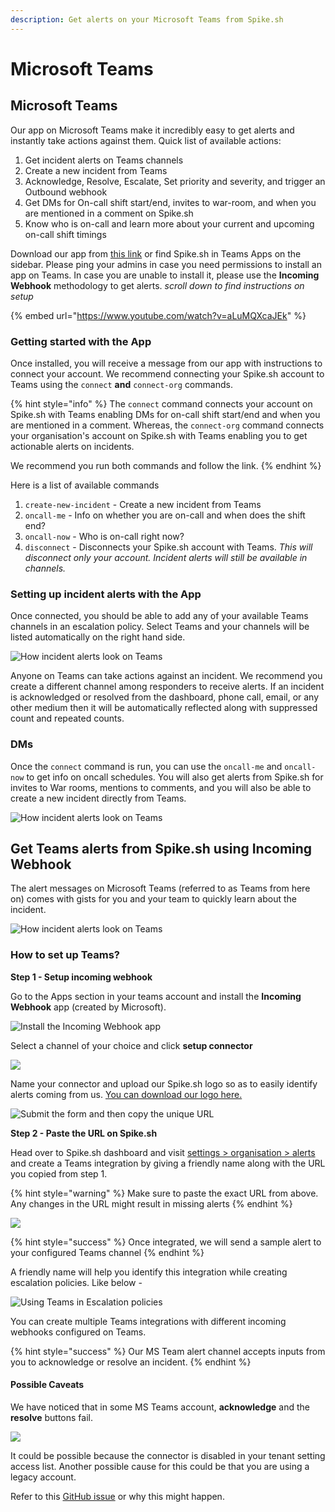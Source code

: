 ```yaml
---
description: Get alerts on your Microsoft Teams from Spike.sh
---
```


# Microsoft Teams

## Microsoft Teams

Our app on Microsoft Teams make it incredibly easy to get alerts and instantly take actions against them. Quick list of available actions:

1. Get incident alerts on Teams channels
2. Create a new incident from Teams
3. Acknowledge, Resolve, Escalate, Set priority and severity, and trigger an Outbound webhook
4. Get DMs for On-call shift start/end, invites to war-room, and when you are mentioned in a comment on Spike.sh
5. Know who is on-call and learn more about your current and upcoming on-call shift timings

Download our app from [this link](https://teams.microsoft.com/l/app/aea2c271-cfd3-4360-86bb-4a16998b2bde?source=app-details-dialog) or find Spike.sh in Teams Apps on the sidebar. Please ping your admins in case you need permissions to install an app on Teams. In case you are unable to install it, please use the **Incoming Webhook** methodology to get alerts. _scroll down to find instructions on setup_

{% embed url="https://www.youtube.com/watch?v=aLuMQXcaJEk" %}

### Getting started with the App

Once installed, you will receive a message from our app with instructions to connect your account. We recommend connecting your Spike.sh account to Teams using the `connect` **and** `connect-org` commands.

{% hint style="info" %}
The `connect` command connects your account on Spike.sh with Teams enabling DMs for on-call shift start/end and when you are mentioned in a comment. Whereas, the `connect-org` command connects your organisation's account on Spike.sh with Teams enabling you to get actionable alerts on incidents.

We recommend you run both commands and follow the link.
{% endhint %}

Here is a list of available commands

1. `create-new-incident` - Create a new incident from Teams
2. `oncall-me` - Info on whether you are on-call and when does the shift end?
3. `oncall-now` - Who is on-call right now?
4. `disconnect` - Disconnects your Spike.sh account with Teams. _This will disconnect only your account. Incident alerts will still be available in channels._

### Setting up incident alerts with the App

Once connected, you should be able to add any of your available Teams channels in an escalation policy. Select Teams and your channels will be listed automatically on the right hand side.

![How incident alerts look on Teams](../.gitbook/assets/microsoft-teams-app-incident-alerts.png)

Anyone on Teams can take actions against an incident. We recommend you create a different channel among responders to receive alerts. If an incident is acknowledged or resolved from the dashboard, phone call, email, or any other medium then it will be automatically reflected along with suppressed count and repeated counts.

### DMs

Once the `connect` command is run, you can use the `oncall-me` and `oncall-now` to get info on oncall schedules. You will also get alerts from Spike.sh for invites to War rooms, mentions to comments, and you will also be able to create a new incident directly from Teams.

![How incident alerts look on Teams](<../.gitbook/assets/all dms on teams from Spike.png>)

## Get Teams alerts from Spike.sh using Incoming Webhook

The alert messages on Microsoft Teams (referred to as Teams from here on) comes with gists for you and your team to quickly learn about the incident.

![How incident alerts look on Teams](<../.gitbook/assets/image (59).png>)

### How to set up Teams?

**Step 1 - Setup incoming webhook**

Go to the Apps section in your teams account and install the **Incoming Webhook** app (created by Microsoft).

![Install the Incoming Webhook app](<../.gitbook/assets/Screenshot 2021-03-04 at 5.41.41 PM.png>)

Select a channel of your choice and click **setup connector**

![](../.gitbook/assets/setup-connector.png)

Name your connector and upload our Spike.sh logo so as to easily identify alerts coming from us. [You can download our logo here.](https://drive.google.com/drive/u/1/folders/1o1JwoMXVY9uYUb8v12wZOMUhaaxVLHnH)

![Submit the form and then copy the unique URL](../.gitbook/assets/teams-url.png)

**Step 2 - Paste the URL on Spike.sh**

Head over to Spike.sh dashboard and visit [settings > organisation > alerts](https://app.spike.sh/settings/general/alerts) and create a Teams integration by giving a friendly name along with the URL you copied from step 1.

{% hint style="warning" %}
Make sure to paste the exact URL from above. Any changes in the URL might result in missing alerts
{% endhint %}

![](<../.gitbook/assets/image (62).png>)

{% hint style="success" %}
Once integrated, we will send a sample alert to your configured Teams channel
{% endhint %}

A friendly name will help you identify this integration while creating escalation policies. Like below -

![Using Teams in Escalation policies](<../.gitbook/assets/image (64).png>)

You can create multiple Teams integrations with different incoming webhooks configured on Teams.

{% hint style="success" %}
Our MS Team alert channel accepts inputs from you to acknowledge or resolve an incident.
{% endhint %}

#### Possible Caveats

We have noticed that in some MS Teams account, **acknowledge** and the **resolve** buttons fail.

![](<../.gitbook/assets/image (109).png>)

It could be possible because the connector is disabled in your tenant setting access list. Another possible cause for this could be that you are using a legacy account.

Refer to this [GitHub issue](https://github.com/MicrosoftDocs/msteams-docs/issues/1221) or why this might happen.
